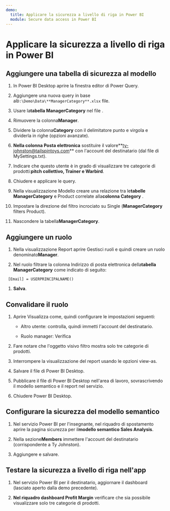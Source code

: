 ```yaml
---
demo:
  title: Applicare la sicurezza a livello di riga in Power BI
  module: Secure data access in Power BI
---
```


# Applicare la sicurezza a livello di riga in Power BI

## Aggiungere una tabella di sicurezza al modello

1. In Power BI Desktop aprire la finestra editor di Power Query.

1. Aggiungere una nuova query in base al`D:\Demo\Data\**ManagerCategory**.xlsx` file.

1. Usare la**tabella ManagerCategory** nel file .

1. Rimuovere la colonna**Manager**.

1. Dividere la colonna**Category** con il delimitatore punto e virgola e dividerla in righe (opzioni avanzate).

1. **Nella colonna Posta elettronica** sostituire il valore**<ty-johnston@tailspintoys.com>** con l'account del destinatario (dal file di MySettings.txt).

1. Indicare che questo utente è in grado di visualizzare tre categorie di prodotti:**pitch collettivo, Trainer e Warbird**.

1. Chiudere e applicare le query.

1. Nella visualizzazione Modello creare una relazione tra le**tabelle ManagerCategory** e Product correlate alla**colonna Category** .

1. Impostare la direzione del filtro incrociato su Single (**ManagerCategory** filters Product).

1. Nascondere la tabella**ManagerCategory**.

## Aggiungere un ruolo

1. Nella visualizzazione Report aprire Gestisci ruoli e quindi creare un ruolo denominato**Manager**.

1. Nel ruolo filtrare la colonna Indirizzo di posta elettronica della**tabella ManagerCategory** come indicato di seguito:

  ```dax
   [Email] = USERPRINCIPALNAME()
   ```

1. **Salva**.

## Convalidare il ruolo

1. Aprire Visualizza come, quindi configurare le impostazioni seguenti:

    - Altro utente: controlla, quindi immetti l'account del destinatario.

    - Ruolo manager: Verifica

1. Fare notare che l'oggetto visivo filtro mostra solo tre categorie di prodotti.

1. Interrompere la visualizzazione del report usando le opzioni view-as.

1. Salvare il file di Power BI Desktop.

1. Pubblicare il file di Power BI Desktop nell'area di lavoro, sovrascrivendo il modello semantico e il report nel servizio.

1. Chiudere Power BI Desktop.

## Configurare la sicurezza del modello semantico

1. Nel servizio Power BI per l'insegnante, nel riquadro di spostamento aprire la pagina sicurezza per il**modello semantico Sales Analysis**.

1. Nella sezione**Members** immettere l'account del destinatario (corrispondente a Ty Johnston).

1. Aggiungere e salvare.

## Testare la sicurezza a livello di riga nell'app

1. Nel servizio Power BI per il destinatario, aggiornare il dashboard (lasciato aperto dalla demo precedente).

1. **Nel riquadro dashboard Profit Margin** verificare che sia possibile visualizzare solo tre categorie di prodotti.
